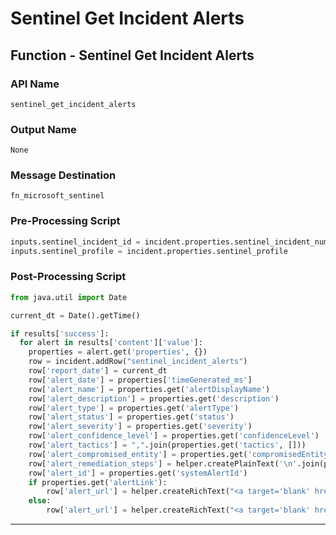 <!--
    DO NOT MANUALLY EDIT THIS FILE
    THIS FILE IS AUTOMATICALLY GENERATED WITH resilient-sdk codegen
    Generated with resilient-sdk v48.0.4034
-->

# Sentinel Get Incident Alerts

## Function - Sentinel Get Incident Alerts

### API Name
`sentinel_get_incident_alerts`

### Output Name
`None`

### Message Destination
`fn_microsoft_sentinel`

### Pre-Processing Script
```python
inputs.sentinel_incident_id = incident.properties.sentinel_incident_number
inputs.sentinel_profile = incident.properties.sentinel_profile
```

### Post-Processing Script
```python
from java.util import Date

current_dt = Date().getTime()

if results['success']:
  for alert in results['content']['value']:
    properties = alert.get('properties', {})
    row = incident.addRow("sentinel_incident_alerts")
    row['report_date'] = current_dt
    row['alert_date'] = properties['timeGenerated_ms']
    row['alert_name'] = properties.get('alertDisplayName')
    row['alert_description'] = properties.get('description')
    row['alert_type'] = properties.get('alertType')
    row['alert_status'] = properties.get('status')
    row['alert_severity'] = properties.get('severity')
    row['alert_confidence_level'] = properties.get('confidenceLevel')
    row['alert_tactics'] = ",".join(properties.get('tactics', []))
    row['alert_compromised_entity'] = properties.get('compromisedEntity')
    row['alert_remediation_steps'] = helper.createPlainText('\n'.join(properties.get('remediationSteps', [])))
    row['alert_id'] = properties.get('systemAlertId')
    if properties.get('alertLink'):
        row['alert_url'] = helper.createRichText("<a target='blank' href='{}'>Alert Link</a>".format(properties['alertLink']))
    else:
        row['alert_url'] = helper.createRichText("<a target='blank' href='https://security.microsoft.com/alerts/{}'>Alert Link</a>".format(properties.get('systemAlertId')))
```

---


